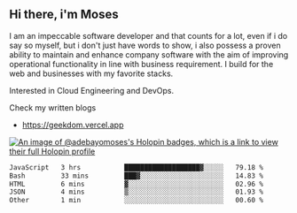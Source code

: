 ## Hi there, i'm Moses

I am an impeccable software developer and that counts for a lot, even if i do say so myself, but i don't just have words to show, i also possess a proven ability to maintain and enhance company software with the aim of improving operational functionality in line with business requirement. I build for the web and businesses with my favorite stacks.

Interested in Cloud Engineering and DevOps.

Check my written blogs
- https://geekdom.vercel.app

[![An image of @adebayomoses's Holopin badges, which is a link to view their full Holopin profile](https://holopin.me/adebayomoses)](https://holopin.io/@adebayomoses)

<!--START_SECTION:waka-->

```txt
JavaScript   3 hrs           ███████████████████▓░░░░░   79.18 %
Bash         33 mins         ███▓░░░░░░░░░░░░░░░░░░░░░   14.83 %
HTML         6 mins          ▓░░░░░░░░░░░░░░░░░░░░░░░░   02.96 %
JSON         4 mins          ▒░░░░░░░░░░░░░░░░░░░░░░░░   01.93 %
Other        1 min           ░░░░░░░░░░░░░░░░░░░░░░░░░   00.60 %
```

<!--END_SECTION:waka-->
